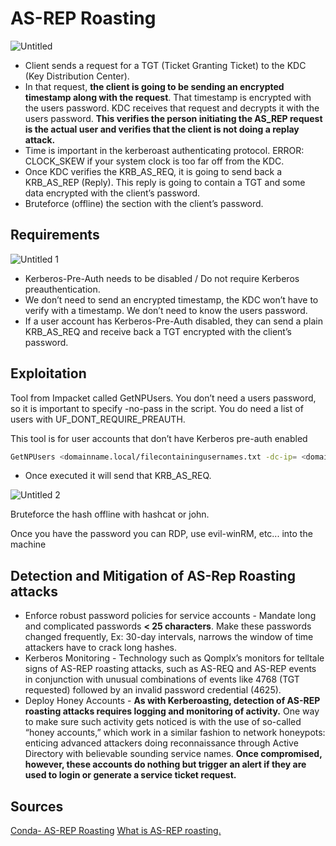 # AS-REP Roasting


![Untitled](https://user-images.githubusercontent.com/55252902/166306824-38d36fba-0f2d-45f3-8768-be5054c87733.png)


- Client sends a request for a TGT (Ticket Granting Ticket) to the KDC (Key Distribution Center).
- In that request, **the client is going to be sending an encrypted timestamp along with the request**. That timestamp is encrypted with the users password. KDC receives that request and decrypts it with the users password. **This verifies the person initiating the AS_REP request is the actual user and verifies that the client is not doing a replay attack.**
- Time is important in the kerberoast authenticating protocol. ERROR: CLOCK_SKEW if your system clock is too far off from the KDC.
- Once KDC verifies the KRB_AS_REQ, it is going to send back a KRB_AS_REP (Reply). This reply is going to contain a TGT and some data encrypted with the client’s password.
- Bruteforce (offline) the section with the client’s password.

## Requirements

![Untitled 1](https://user-images.githubusercontent.com/55252902/166306851-3ad24f4c-9ab2-4ce6-ad53-0c52e66a9e69.png)


- Kerberos-Pre-Auth needs to be disabled / Do not require Kerberos preauthentication.
- We don’t need to send an encrypted timestamp, the KDC won’t have to verify with a timestamp. We don’t need to know the users password.
- If a user account has Kerberos-Pre-Auth disabled, they can send a plain KRB_AS_REQ and receive back a TGT encrypted with the client’s password.

## Exploitation

Tool from Impacket called GetNPUsers. You don’t need a users password, so it is important to specify -no-pass in the script. You do need a list of users with UF_DONT_REQUIRE_PREAUTH.

This tool is for user accounts that don’t have Kerberos pre-auth enabled 

```bash
GetNPUsers <domainname.local/filecontainingusernames.txt -dc-ip= <domain-ip>
```

- Once executed it will send that KRB_AS_REQ.

![Untitled 2](https://user-images.githubusercontent.com/55252902/166306864-44c6a9ae-358e-4e08-af99-fa31fa0a1416.png)


Bruteforce the hash offline with hashcat or john. 

Once you have the password you can RDP, use evil-winRM, etc... into the machine

## Detection and Mitigation of AS-Rep Roasting attacks

- Enforce robust password policies for service accounts - Mandate long and complicated passwords **< 25 characters**. Make these passwords changed frequently, Ex: 30-day intervals, narrows the window of time attackers have to crack long hashes.
- Kerberos Monitoring - Technology such as Qomplx’s monitors for telltale signs of AS-REP roasting attacks, such as AS-REQ and AS-REP events in conjunction with unusual combinations of events like 4768 (TGT requested) followed by an invalid password credential (4625).
- Deploy Honey Accounts  - **As with Kerberoasting, detection of AS-REP roasting attacks requires logging and monitoring of activity.** One way to make sure such activity gets noticed is with the use of so-called “honey accounts,” which work in a similar fashion to network honeypots: enticing advanced attackers doing reconnaissance through Active Directory with believable sounding service names. **Once compromised, however, these accounts do nothing but trigger an alert if they are used to login or generate a service ticket request.**

## Sources

[Conda- AS-REP Roasting](https://www.youtube.com/watch?v=EVdwnBFtUtQ&t=32s)
[What is AS-REP roasting.](https://www.qomplx.com/qomplx-knowledge-what-is-as-rep-roasting/)
